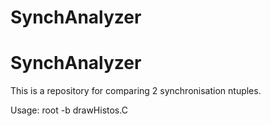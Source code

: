 # SynchAnalyzer
# SynchAnalyzer

This is a repository for comparing 2 synchronisation ntuples.

Usage: root -b drawHistos.C
